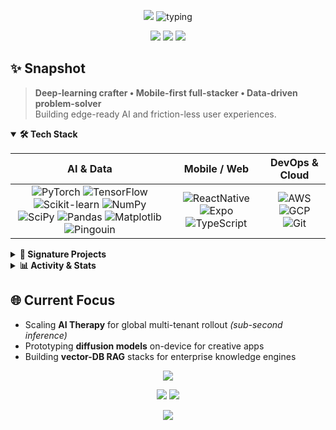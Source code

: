 <!-- ============================ HERO ============================ -->
<p align="center">
  <img src="https://capsule-render.vercel.app/api?type=waving&height=180&color=0:000000,50:0f49ff,100:56ccf2&section=header"/>
  <img src="https://readme-typing-svg.herokuapp.com/?font=Fira+Code&weight=700&size=38&pause=1000&color=56CCF2&center=true&vCenter=true&width=1000&height=75&lines=Bar%C4%B1%C5%9F+G%C3%Bcd%C3%BCl;AI+%E2%80%A2+Mobile+%E2%80%A2+Data+Science+Engineer;Turning+bold+ideas+into+production" alt="typing">
</p>

<!-- ====================== SOCIAL LINKS ====================== -->
<p align="center">
  <a href="https://www.linkedin.com/in/mehmetbarisgudul"><img src="https://img.shields.io/badge/LinkedIn-0A66C2?style=for-the-badge&logo=linkedin&logoColor=white&labelColor=000"/></a>
  <a href="mailto:mehmetbarisgudul@gmail.com"><img src="https://img.shields.io/badge/Gmail-EA4335?style=for-the-badge&logo=gmail&logoColor=white&labelColor=000"/></a>
  <a href="https://github.com/barisgudul"><img src="https://img.shields.io/badge/GitHub-FFFFFF?style=for-the-badge&logo=github&logoColor=000&labelColor=000"/></a>
</p>

<!-- ====================== QUICK PITCH ====================== -->
## ✨ Snapshot
> **Deep-learning crafter • Mobile-first full-stacker • Data-driven problem-solver**  
> Building edge-ready AI and friction-less user experiences.

<!-- ====================== TOOLBOX ====================== -->
<details open>
<summary><b>🛠️  Tech Stack</b></summary>

| AI & Data | Mobile / Web | DevOps & Cloud |
| :--: | :--: | :--: |
| ![PyTorch](https://img.shields.io/badge/PyTorch-ee4c2c?logo=pytorch&logoColor=white) ![TensorFlow](https://img.shields.io/badge/TensorFlow-ff6f00?logo=tensorflow&logoColor=white) ![Scikit-learn](https://img.shields.io/badge/Sklearn-f7931e?logo=scikitlearn&logoColor=white) ![NumPy](https://img.shields.io/badge/NumPy-013243?logo=numpy&logoColor=white) ![SciPy](https://img.shields.io/badge/SciPy-8CAAE6?logo=scipy&logoColor=white) ![Pandas](https://img.shields.io/badge/Pandas-150458?logo=pandas&logoColor=white) ![Matplotlib](https://img.shields.io/badge/Matplotlib-ffffff?logo=matplotlib&logoColor=000) ![Pingouin](https://img.shields.io/badge/Pingouin-302683?logo=python&logoColor=white) | ![ReactNative](https://img.shields.io/badge/React_Native-61dafb?logo=react&logoColor=000) ![Expo](https://img.shields.io/badge/Expo-000020?logo=expo&logoColor=white) ![TypeScript](https://img.shields.io/badge/TypeScript-3178c6?logo=typescript&logoColor=white) | ![AWS](https://img.shields.io/badge/AWS-232F3E?logo=amazon-aws&logoColor=white) ![GCP](https://img.shields.io/badge/GCP-4285f4?logo=google-cloud&logoColor=white) ![Git](https://img.shields.io/badge/Git-f05032?logo=git&logoColor=white) |

</details>

<!-- ====================== PROJECTS ====================== -->
<details>
<summary><b>🚀  Signature Projects</b></summary>

<p align="center">
  <img src="https://github-readme-stats.vercel.app/api/pin/?username=barisgudul&repo=therapy.&theme=tokyonight&hide_border=true"/>
  <img src="https://github-readme-stats.vercel.app/api/pin/?username=barisgudul&repo=ANN-RealEstate-Regression&theme=tokyonight&hide_border=true"/>
  <img src="https://github-readme-stats.vercel.app/api/pin/?username=barisgudul&repo=Ardunio_IOT&theme=tokyonight&hide_border=true"/>
</p>

</details>

<!-- ====================== GITHUB ANALYTICS ====================== -->
<details>
<summary><b>📊  Activity & Stats</b></summary>

<p align="center">
  <img src="https://github-readme-stats.vercel.app/api?username=barisgudul&show_icons=true&theme=tokyonight&hide_border=true&count_private=true" height="170"/>
  <img src="https://streak-stats.demolab.com?user=barisgudul&theme=tokyonight&hide_border=true" height="170"/>
</p>

</details>

<!-- ====================== NOW / NEXT ====================== -->
## 🌐 Current Focus
- Scaling **AI Therapy** for global multi-tenant rollout *(sub-second inference)*  
- Prototyping **diffusion models** on-device for creative apps  
- Building **vector-DB RAG** stacks for enterprise knowledge engines  

<!-- ====================== CONNECT ====================== -->
<p align="center">
  <img src="https://readme-typing-svg.herokuapp.com/?font=Fira+Code&weight=500&size=24&pause=1000&color=56CCF2&center=true&vCenter=true&width=800&height=50&lines=Got+a+vision%3F+Let's+code+it+together!" />
</p>

<p align="center">
  <a href="https://www.linkedin.com/in/mehmetbarisgudul"><img src="https://img.shields.io/badge/Chat-LinkedIn-0A66C2?style=for-the-badge&logo=linkedin&logoColor=white&labelColor=000"/></a>
  <a href="mailto:mehmetbarisgudul@gmail.com"><img src="https://img.shields.io/badge/Email-Me-56CCF2?style=for-the-badge&logo=gmail&logoColor=white&labelColor=000"/></a>
</p>

<!-- ============================ FOOTER ============================ -->
<p align="center">
  <img src="https://capsule-render.vercel.app/api?type=waving&color=56ccf2&height=160&section=footer"/>
</p>
